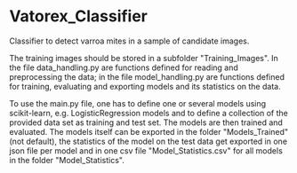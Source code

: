 # Vatorex_Classifier
Classifier to detect varroa mites in a sample of candidate images.

The training images should be stored in a subfolder "Training_Images". In the file data_handling.py are functions defined for reading and preprocessing the data; in the file model_handling.py are functions defined for training, evaluating and exporting models and its statistics on the data.

To use the main.py file, one has to define one or several models using scikit-learn, e.g. LogisticRegression models and to define a collection of the provided data set as training and test set. The models are then trained and evaluated. The models itself can be exported in the folder "Models_Trained" (not default), the statistics of the model on the test data get exported in one json file per model and in one csv file "Model_Statistics.csv" for all models in the folder "Model_Statistics".

